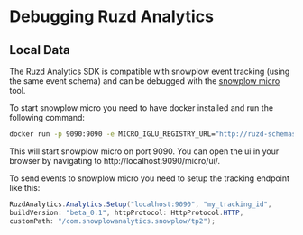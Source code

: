 # Debugging Ruzd Analytics

## Local Data

The Ruzd Analytics SDK is compatible with snowplow event tracking (using the same event schema) and can be debugged with the [snowplow micro](https://docs.snowplow.io/docs/testing-debugging/snowplow-micro/what-is-micro/) tool.

To start snowplow micro you need to have docker installed and run the following command:

```bash
docker run -p 9090:9090 -e MICRO_IGLU_REGISTRY_URL="http://ruzd-schemas.s3-website.eu-central-1.amazonaws.com/" snowplow/snowplow-micro:2.0.0
```

This will start snowplow micro on port 9090. You can open the ui in your browser by navigating to http://localhost:9090/micro/ui/.

To send events to snowplow micro you need to setup the tracking endpoint like this:

```csharp
RuzdAnalytics.Analytics.Setup("localhost:9090", "my_tracking_id",
buildVersion: "beta_0.1", httpProtocol: HttpProtocol.HTTP,
customPath: "/com.snowplowanalytics.snowplow/tp2");
```
